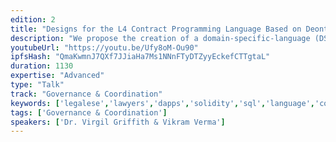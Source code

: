 ```yaml
---
edition: 2
title: "Designs for the L4 Contract Programming Language Based on Deontic Modal Logic"
description: "We propose the creation of a domain-specific-language (DSL) for (smart) contracts are consistent, correct, and complete.  Our DSL, L4, doesn’t simply fill templates, it fulfills the Curry–Howard correspondence between computer programs and mathematical proofs, i.e., what functional languages do for the 𝜆-calculus, the DSL will do for the deontic modal μ-calculus. This means the DSL natively expresses obligations, permissions, prohibitions, and other contractual concepts in a way that computers can easily reason about. The compiler will be responsible for static analysis of the contracts and automated detection of several classes of errors, including: inconsistency, inompleteness, goal satisfaction, and policy compliance. Functional languages are well-suited for this kind of formal verification, and we developing L4 in Haskell.  L4 derives from the academic literature on contract formalization, everything is opensource and we invite feature requests and contributors to define and create what will become \"SQL for contracts\"."
youtubeUrl: "https://youtu.be/Ufy8oM-Ou90"
ipfsHash: "QmaKwmnJ7QXf7JJiaHa7Ms1NNnFTyDTZyyEckefCTTgtaL"
duration: 1130
expertise: "Advanced"
type: "Talk"
track: "Governance & Coordination"
keywords: ['legalese','lawyers','dapps','solidity','sql','language','code','syntax','semantics','trace','sequence']
tags: ['Governance & Coordination']
speakers: ['Dr. Virgil Griffith & Vikram Verma']
---
```

